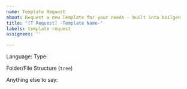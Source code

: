 ```yaml
---
name: Template Request
about: Request a new Template for your needs - built into boilgen
title: "[T Request] -Template Name-"
labels: template request
assignees: ''

---
```


Language: 
Type: 

Folder/File Structure (`tree`)

Anything else to say:
